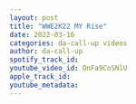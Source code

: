 ```yaml
---
layout: post
title: "WWE2K22 MY Rise"
date: 2022-03-16
categories: da-call-up videos
author: da-call-up
spotify_track_id: 
youtube_video_id: DnFa9CoSNlU
apple_track_id: 
youtube_metadata: 
---
```

